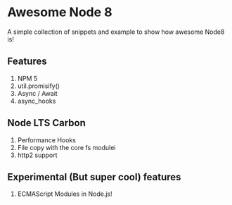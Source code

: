 # Awesome Node 8
A simple collection of snippets and example to show how awesome Node8 is!

## Features
1. NPM 5
2. util.promisify()
3. Async / Await
4. async_hooks

## Node LTS Carbon
1. Performance Hooks
2. File copy with the core fs modulei
3. http2 support

## Experimental (But super cool) features
1. ECMAScript Modules in Node.js!
